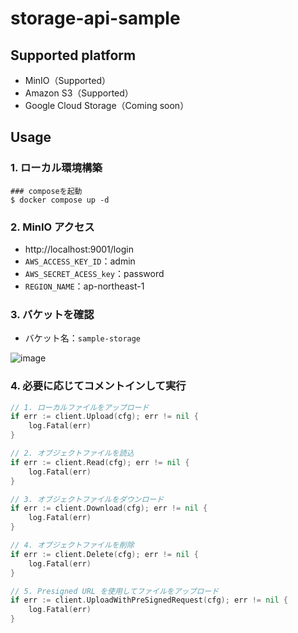 # storage-api-sample

## Supported platform

- MinIO（Supported）
- Amazon S3（Supported）
- Google Cloud Storage（Coming soon）

## Usage

### 1. ローカル環境構築

```shell
### composeを起動
$ docker compose up -d
```

### 2. MinIO アクセス

- http://localhost:9001/login
- `AWS_ACCESS_KEY_ID`：admin
- `AWS_SECRET_ACESS_key`：password
- `REGION_NAME`：ap-northeast-1

### 3. バケットを確認

- バケット名：`sample-storage`

![image](https://github.com/GotoRen/storage-api-sample/assets/63791288/d576122e-fa29-4386-81fb-e3788e47832c)

### 4. 必要に応じてコメントインして実行

```go
// 1. ローカルファイルをアップロード
if err := client.Upload(cfg); err != nil {
	log.Fatal(err)
}

// 2. オブジェクトファイルを読込
if err := client.Read(cfg); err != nil {
	log.Fatal(err)
}

// 3. オブジェクトファイルをダウンロード
if err := client.Download(cfg); err != nil {
	log.Fatal(err)
}

// 4. オブジェクトファイルを削除
if err := client.Delete(cfg); err != nil {
	log.Fatal(err)
}

// 5. Presigned URL を使用してファイルをアップロード
if err := client.UploadWithPreSignedRequest(cfg); err != nil {
	log.Fatal(err)
}
```
